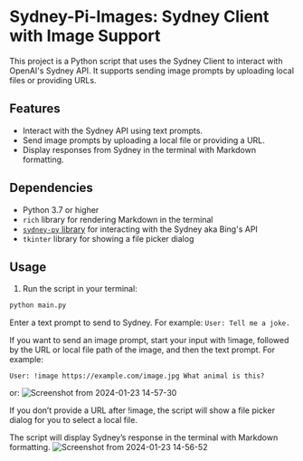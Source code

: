 # Sydney-Pi-Images: Sydney Client with Image Support

This project is a Python script that uses the Sydney Client to interact with OpenAI's Sydney API. It supports sending image prompts by uploading local files or providing URLs. 

## Features

- Interact with the Sydney API using text prompts.
- Send image prompts by uploading a local file or providing a URL.
- Display responses from Sydney in the terminal with Markdown formatting.

## Dependencies

- Python 3.7 or higher
- `rich` library for rendering Markdown in the terminal
- [`sydney-py` library](https://github.com/vsakkas/sydney.py) for interacting with the Sydney aka Bing's API
- `tkinter` library for showing a file picker dialog

## Usage

1. Run the script in your terminal:

```bash
python main.py
```
Enter a text prompt to send to Sydney. For example:
`User: Tell me a joke.`

If you want to send an image prompt, start your input with !image, followed by the URL or local file path of the image, and then the text prompt. For example:
```
User: !image https://example.com/image.jpg What animal is this?
```
or:
![Screenshot from 2024-01-23 14-57-30](https://github.com/Manamama/Sydney-Pi-Images/assets/78492008/583c5617-5903-4be0-a79f-6eb1d0ed4caf)


If you don’t provide a URL after !image, the script will show a file picker dialog for you to select a local file.

The script will display Sydney’s response in the terminal with Markdown formatting.
![Screenshot from 2024-01-23 14-56-52](https://github.com/Manamama/Sydney-Pi-Images/assets/78492008/90f8a0f2-a48a-4168-a1f5-7d7255a200b1)
    
